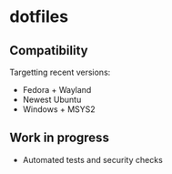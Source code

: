 # dotfiles

## Compatibility

Targetting recent versions:
- Fedora + Wayland
- Newest Ubuntu
- Windows + MSYS2

## Work in progress

- Automated tests and security checks
